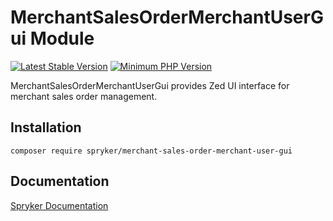 # MerchantSalesOrderMerchantUserGui Module
[![Latest Stable Version](https://poser.pugx.org/spryker/merchant-sales-order-merchant-user-gui/v/stable.svg)](https://packagist.org/packages/spryker/merchant-sales-order-merchant-user-gui)
[![Minimum PHP Version](https://img.shields.io/badge/php-%3E%3D%208.0-8892BF.svg)](https://php.net/)

MerchantSalesOrderMerchantUserGui provides Zed UI interface for merchant sales order management.

## Installation

```
composer require spryker/merchant-sales-order-merchant-user-gui
```

## Documentation

[Spryker Documentation](https://docs.spryker.com)
